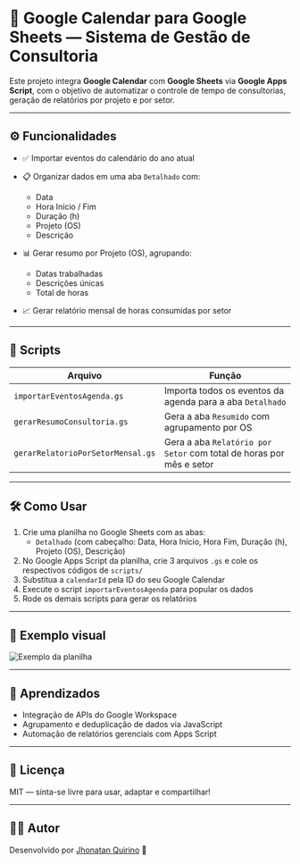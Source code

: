 # 📅 Google Calendar para Google Sheets — Sistema de Gestão de Consultoria

Este projeto integra **Google Calendar** com **Google Sheets** via **Google Apps Script**, com o objetivo de automatizar o controle de tempo de consultorias, geração de relatórios por projeto e por setor.

---

## ⚙️ Funcionalidades

- ✅ Importar eventos do calendário do ano atual
- 📋 Organizar dados em uma aba `Detalhado` com:
  - Data
  - Hora Início / Fim
  - Duração (h)
  - Projeto (OS)
  - Descrição

- 📊 Gerar resumo por Projeto (OS), agrupando:
  - Datas trabalhadas
  - Descrições únicas
  - Total de horas

- 📈 Gerar relatório mensal de horas consumidas por setor

---

## 🧩 Scripts

| Arquivo | Função |
|--------|--------|
| `importarEventosAgenda.gs` | Importa todos os eventos da agenda para a aba `Detalhado` |
| `gerarResumoConsultoria.gs` | Gera a aba `Resumido` com agrupamento por OS |
| `gerarRelatorioPorSetorMensal.gs` | Gera a aba `Relatório por Setor` com total de horas por mês e setor |

---

## 🛠️ Como Usar

1. Crie uma planilha no Google Sheets com as abas:
   - `Detalhado` (com cabeçalho: Data, Hora Início, Hora Fim, Duração (h), Projeto (OS), Descrição)
2. No Google Apps Script da planilha, crie 3 arquivos `.gs` e cole os respectivos códigos de `scripts/`
3. Substitua a `calendarId` pela ID do seu Google Calendar
4. Execute o script `importarEventosAgenda` para popular os dados
5. Rode os demais scripts para gerar os relatórios

---

## 📎 Exemplo visual

![Exemplo da planilha](assets/exemplo-planilha.png)

---

## 🧠 Aprendizados

- Integração de APIs do Google Workspace
- Agrupamento e deduplicação de dados via JavaScript
- Automação de relatórios gerenciais com Apps Script

---

## 📌 Licença

MIT — sinta-se livre para usar, adaptar e compartilhar!

---

## 🙋‍♂️ Autor

Desenvolvido por [Jhonatan Quirino](https://www.linkedin.com/in/jhonatan-quirino/) 🚀
